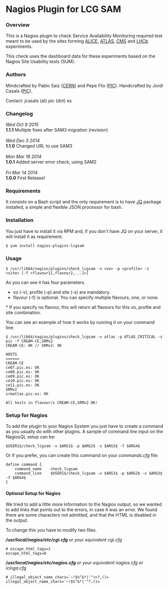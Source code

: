 Nagios Plugin for LCG SAM
=========================

### Overview
This is a Nagios plugin to check Service Availability Monitoring required test meant to be used by the sites forming [ALICE](http://home.web.cern.ch/about/experiments/alice), [ATLAS](http://home.web.cern.ch/about/experiments/atlas), [CMS](http://home.web.cern.ch/about/experiments/cms) and [LHCb](http://home.web.cern.ch/about/experiments/lhcb) experiments.

This check uses the dashboard data for these experiments based on the Nagios Site Usability tests (SUM).

### Authors
Mindcrafted by Pablo Saiz ([CERN](http://www.cern.ch)) and Pepe Flix ([PIC](http://www.pic.es)). Handcrafted by Jordi Casals ([PIC](http://www.pic.es)).

Contact: jcasals (at) pic (dot) es

### Changelog
*Wed Oct 9 2015*<br>
**1.1.1** Multiple fixes after SAM3 migration (revision)<br><br>
*Wed Dec 3 2014*<br>
**1.1.0** Changed URL to use SAM3<br><br>
*Mon Mar 18 2014*<br>
**1.0.1** Added server error check, using SAM2<br><br>
*Fri Mar 14 2014*<br>
**1.0.0** First Release!

### Requirements
It consists on a Bash script and the only requirement is to have [JQ](http://stedolan.github.io/jq/) package installed, a simple and flexible JSON processor for bash.

### Installation
You just have to install it via RPM and, if you don't have JQ on your server, it will install it as requirement.
```
$ yum install nagios-plugins-lcgsam
```

### Usage
```
$ /usr/lib64/nagios/plugins/check_lcgsam -v <vo> -p <profile> -s <site> [-f <flavour1[,flavour2,...]>]
```
As you can see it has four parameters. 
- vo (-v), profile (-p) and site (-s) are mandatory. 
- flavour (-f) is optional. You can specify multiple flavours, one, or none. 

\* If you specify no flavour, this will return all flavours for this vo, profile and site combination.

You can see an example of how it works by running it on your command line:
```
$ /usr/lib64/nagios/plugins/check_lcgsam -v atlas -p ATLAS_CRITICAL -s pic -f CREAM-CE,SRMv2
CREAM-CE: OK // SRMv2: OK

HOSTS
======
CREAM-CE
ce07.pic.es: OK
ce08.pic.es: OK
ce09.pic.es: OK
ce10.pic.es: OK
ce11.pic.es: OK
SRMv2
srmatlas.pic.es: OK

All hosts in flavour/s CREAM-CE,SRMv2 OK!
```

### Setup for Nagios
To add the plugin to your Nagios System you just have to create a command as you usually do with other plugins. A sample of command line input on the NagiosQL setup can be:
```
$USER1$/check_lcgsam -v $ARG1$ -p $ARG2$ -s $ARG3$ -f $ARG4$
```
Or if you prefer, you can create this command on your *commands.cfg* file:
```
define command {
    command_name    check_lcgsam
    command_line    $USER1$/check_lcgsam -v $ARG1$ -p $ARG2$ -s $ARG3$ -f $ARG4$
}
```

#### Optional Setup for Nagios
We tried to add a little more information to the Nagios output, so we wanted to add links that points out to the errors, in case it was an error. We found there are some characters not admitted, and that the HTML is disabled in the output. 

To change this you have to modify two files.

***/usr/local/nagios/etc/cgi.cfg*** *or your equivalent cgi.cfg*
```
# escape_html_tags=1
escape_html_tags=0
```
***/usr/local/nagios/etc/nagios.cfg*** *or your equivalent nagios.cfg or icinga.cfg*
```
# illegal_object_name_chars=`~!$%^&*|'"<>?,()=
illegal_object_name_chars=`~!$%^&*|'"?,()=
```

